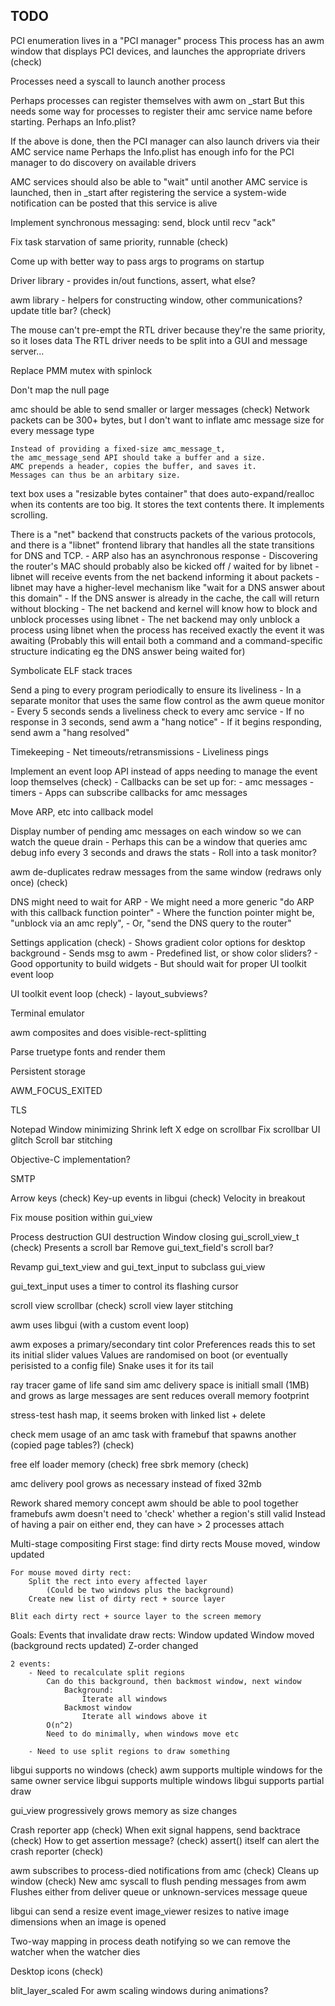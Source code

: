 TODO
---------------

PCI enumeration lives in a "PCI manager" process
This process has an awm window that displays PCI devices, 
and launches the appropriate drivers (check)

Processes need a syscall to launch another process

Perhaps processes can register themselves with awm on _start
But this needs some way for processes to register their amc service 
name before starting. Perhaps an Info.plist?

If the above is done, then the PCI manager can also launch drivers via their AMC service name
Perhaps the Info.plist has enough info for the PCI manager to do discovery on available drivers

AMC services should also be able to "wait" until another AMC service is launched, then
in _start after registering the service a system-wide notification can be posted that this service is alive

Implement synchronous messaging: send, block until recv "ack"

Fix task starvation of same priority, runnable (check)

Come up with better way to pass args to programs on startup

Driver library - provides in/out functions, assert, what else?

awm library - helpers for constructing window, other communications? update title bar? (check)

The mouse can't pre-empt the RTL driver because they're the same priority, so it loses data
The RTL driver needs to be split into a GUI and message server...

Replace PMM mutex with spinlock

Don't map the null page

amc should be able to send smaller or larger messages (check)
    Network packets can be 300+ bytes,
    but I don't want to inflate amc message size for every message type

    Instead of providing a fixed-size amc_message_t,
    the amc_message_send API should take a buffer and a size.
    AMC prepends a header, copies the buffer, and saves it.
    Messages can thus be an arbitary size.

text box uses a "resizable bytes container" that does auto-expand/realloc when
its contents are too big. It stores the text contents there. It implements scrolling.

There is a "net" backend that constructs packets of the various protocols,
and there is a "libnet" frontend library that handles all the state transitions for
DNS and TCP.
    - ARP also has an asynchronous response
    - Discovering the router's MAC should probably also be kicked off / waited for by libnet
    - libnet will receive events from the net backend informing it about packets
    - libnet may have a higher-level mechanism like "wait for a DNS answer about this domain"
    - If the DNS answer is already in the cache, the call will return without blocking
    - The net backend and kernel will know how to block and unblock processes using libnet
    - The net backend may only unblock a process using libnet when the process has received
        exactly the event it was awaiting
        (Probably this will entail both a command and a command-specific structure indicating 
            eg the DNS answer being waited for)

Symbolicate ELF stack traces

Send a ping to every program periodically to ensure its liveliness
    - In a separate monitor that uses the same flow control as the awm queue monitor
    - Every 5 seconds sends a liveliness check to every amc service
    - If no response in 3 seconds, send awm a "hang notice"
    - If it begins responding, send awm a "hang resolved"

Timekeeping
    - Net timeouts/retransmissions
    - Liveliness pings

Implement an event loop API instead of apps needing to manage the event loop themselves (check)
    - Callbacks can be set up for:
        - amc messages
        - timers
    - Apps can subscribe callbacks for amc messages

Move ARP, etc into callback model

Display number of pending amc messages on each window so we can watch the queue drain
    - Perhaps this can be a window that queries amc debug info every 3 seconds and
       draws the stats
    - Roll into a task monitor?

awm de-duplicates redraw messages from the same window (redraws only once) (check)

DNS might need to wait for ARP
    - We might need a more generic "do ARP with this callback function pointer"
        - Where the function pointer might be, "unblock via an amc reply",
            - Or, "send the DNS query to the router"

Settings application (check)
    - Shows gradient color options for desktop background
        - Sends msg to awm
    - Predefined list, or show color sliders?
        - Good opportunity to build widgets
            - But should wait for proper UI toolkit event loop

UI toolkit event loop (check)
    - layout_subviews?

Terminal emulator

awm composites and does visible-rect-splitting

Parse truetype fonts and render them

Persistent storage

AWM_FOCUS_EXITED

TLS

Notepad
Window minimizing
Shrink left X edge on scrollbar
Fix scrollbar UI glitch
Scroll bar stitching

Objective-C implementation?

SMTP

Arrow keys (check)
Key-up events in libgui (check)
Velocity in breakout

Fix mouse position within gui_view

Process destruction
GUI destruction
Window closing
gui_scroll_view_t (check)
    Presents a scroll bar
    Remove gui_text_field's scroll bar?

Revamp gui_text_view and gui_text_input to subclass gui_view

gui_text_input uses a timer to control its flashing cursor

scroll view scrollbar (check)
scroll view layer stitching

awm uses libgui (with a custom event loop)

awm exposes a primary/secondary tint color
    Preferences reads this to set its initial slider values
    Values are randomised on boot (or eventually perisisted to a config file)
    Snake uses it for its tail

ray tracer
game of life
sand sim
amc delivery space is initiall small (1MB) and grows as large messages are sent
    reduces overall memory footprint

stress-test hash map, it seems broken with linked list + delete

check mem usage of an amc task with framebuf that spawns another (copied page tables?) (check)

free elf loader memory (check)
free sbrk memory (check)

amc delivery pool grows as necessary instead of fixed 32mb

Rework shared memory concept
    awm should be able to pool together framebufs
    awm doesn't need to 'check' whether a region's still valid
    Instead of having a pair on either end, they can have > 2 processes attach

Multi-stage compositing
    First stage: find dirty rects
        Mouse moved, window updated
    
    For mouse moved dirty rect:
        Split the rect into every affected layer
            (Could be two windows plus the background)
        Create new list of dirty rect + source layer

    Blit each dirty rect + source layer to the screen memory

Goals:
    Events that invalidate draw rects:
        Window updated
        Window moved (background rects updated)
        Z-order changed

    2 events:
        - Need to recalculate split regions
            Can do this background, then backmost window, next window
                Background:
                    Iterate all windows
                Backmost window
                    Iterate all windows above it
            O(n^2)
            Need to do minimally, when windows move etc

        - Need to use split regions to draw something
    
libgui supports no windows (check)
awm supports multiple windows for the same owner service
libgui supports multiple windows 
libgui supports partial draw

gui_view progressively grows memory as size changes

Crash reporter app (check)
When exit signal happens, send backtrace (check)
    How to get assertion message? (check)
    assert() itself can alert the crash reporter (check)

awm subscribes to process-died notifications from amc (check)
    Cleans up window (check)
    New amc syscall to flush pending messages from awm
        Flushes either from deliver queue or unknown-services message queue

libgui can send a resize event
    image_viewer resizes to native image dimensions when an image is opened

Two-way mapping in process death notifying so we can remove the watcher when the watcher dies

Desktop icons (check)

blit_layer_scaled
    For awm scaling windows during animations?
